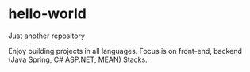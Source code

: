 # hello-world
Just another repository

Enjoy building projects in all languages. Focus is on front-end, backend (Java Spring, C# ASP.NET, MEAN) Stacks.
